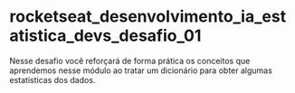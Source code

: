 # rocketseat_desenvolvimento_ia_estatistica_devs_desafio_01
Nesse desafio você reforçará de forma prática os conceitos que aprendemos nesse módulo ao tratar um dicionário para obter algumas estatísticas dos dados.
